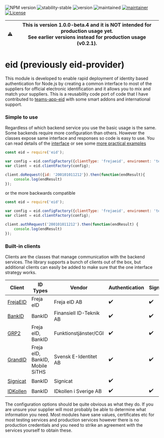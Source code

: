 ![NPM version](https://img.shields.io/npm/v/eid.svg?style=flat)
![stability-stable](https://img.shields.io/badge/stability-beta-red.svg)
![version](https://img.shields.io/badge/version-1.0.0-red.svg)
![maintained](https://img.shields.io/maintenance/yes/2021.svg)
[![maintainer](https://img.shields.io/badge/maintainer-daniel%20sörlöv-blue.svg)](https://github.com/DSorlov)
[![License](https://img.shields.io/badge/License-MIT-blue.svg)](https://img.shields.io/github/license/DSorlov/eid)

| :warning: | This is version 1.0.0-beta.4 and it is NOT intended for production usage yet.<br/>See earlier versions instead for production usage (v0.2.1). |
| --- | --- |

# eid (previously eid-provider)
This module is developed to enable rapid deployment of identity based authentication for Node.js by creating a common interface to most of the suppliers for official electronic identification and it allows you to mix and match your suppliers. This is a reusability code port of code that I have contributed to [teams-app-eid](https://github.com/DennizSvens/teams-app-eid) with some smart addons and international support.

### Simple to use

Regardless of which backend service you use the basic usage is the same. Some backends require more configuration than others. However the classes expose same interface and responses so code is easy to use. You can read details of the [interface](docs/interface.md) or see some [more practical examples](docs/examples.md)   

```javascript
const eid = require('eid');

var config = eid.configFactory({clientType: 'frejaeid', enviroment: 'testing'});
var client = eid.clientFactory(config);

client.doRequest({id: '200101011212'}).then(function(endResult){
    console.log(endResult)
});
```

or the more backwards compatible

```javascript
const eid = require('eid');

var config = eid.configFactory({clientType: 'frejaeid', enviroment: 'testing'});
var client = eid.clientFactory(config);

client.authRequest('200101011212').then(function(endResult) {
    console.log(endResult)
});
```

### Built-in clients

Clients are the classes that manage communication with the backend services. The library supports a bunch of clients out of the box, but additional clients can easily be added to make sure that the one interface strategy works.

| Client | ID Types | Vendor | Authentication | Signing | Markets |
| --- | --- | --- | --- | --- | --- |
| [FrejaEID](clients/frejaeid/readme.md) | Freja eID | Freja eID AB | :heavy_check_mark: | :heavy_check_mark: | :sweden: :denmark: :norway: :finland: |
| [BankID](clients/bankid/readme.md) | BankID | Finansiell ID-Teknik AB | :heavy_check_mark: | :heavy_check_mark: | :sweden: |
| [GRP2](clients/grp2/readme.md) | Freja eID, BankID | Funktionstjänster/CGI | :heavy_check_mark: | :heavy_check_mark: | :sweden: |
| [GrandID](clients/grandid/readme.md) | Freja eID, BankID, Mobile SiTHS | Svensk E-Identitet AB | :heavy_check_mark: | :heavy_check_mark: | :sweden: |
| [Signicat](clients/signicat/readme.md) | BankID | Signicat | :heavy_check_mark: |  | :sweden: |
| [IDKollen](clients/idkollen/readme.md) | BankID | IDkollen i Sverige AB | :heavy_check_mark: | :heavy_check_mark:  | :sweden: |

The configuration options should be quite obvious as what they do. If you are unsure your supplier will most probably be able to determine what information you need. Most modules have sane values, certificates etc for most testing services and production services however there is no production credentials and you need to strike an agreement with the services yourself to obtain these.
